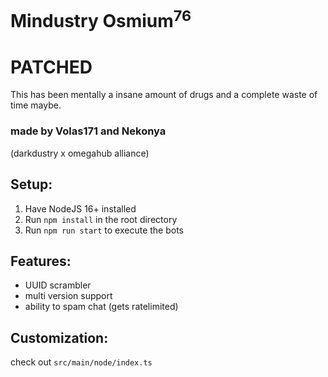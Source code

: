 # Mindustry Osmium<sup>76</sup>

# PATCHED

This has been mentally a insane amount of drugs and a complete waste of time maybe.

### made by Volas171 and Nekonya
(darkdustry x omegahub alliance)

## Setup:
1. Have NodeJS 16+ installed
2. Run `npm install` in the root directory
3. Run `npm run start` to execute the bots

## Features:
- UUID scrambler
- multi version support
- ability to spam chat (gets ratelimited)

## Customization:
check out `src/main/node/index.ts`
